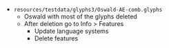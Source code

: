 * `resources/testdata/glyphs3/Oswald-AE-comb.glyphs`
   * Oswald with most of the glyphs deleted
   * After deletion go to Info > Features
      * Update language systems
      * Delete features
